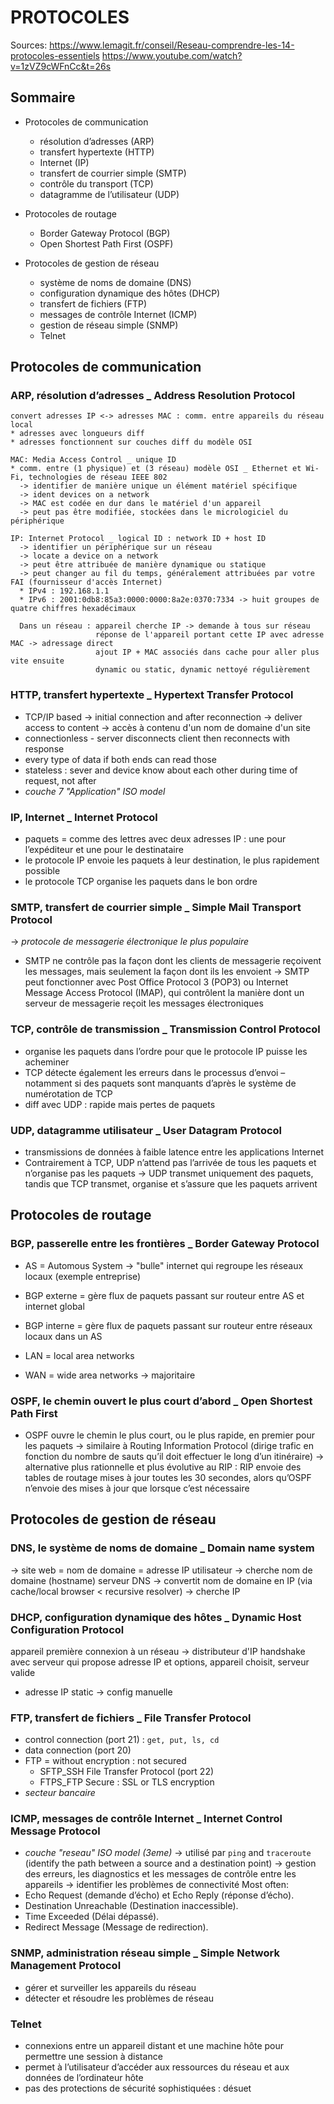 # PROTOCOLES

Sources:
<https://www.lemagit.fr/conseil/Reseau-comprendre-les-14-protocoles-essentiels>
<https://www.youtube.com/watch?v=1zVZ9cWFnCc&t=26s>

## Sommaire

* Protocoles de communication
  * résolution d’adresses (ARP)
  * transfert hypertexte (HTTP)
  * Internet (IP)
  * transfert de courrier simple (SMTP)
  * contrôle du transport (TCP)
  * datagramme de l’utilisateur (UDP)

* Protocoles de routage
  * Border Gateway Protocol (BGP)
  * Open Shortest Path First (OSPF)

* Protocoles de gestion de réseau
  * système de noms de domaine (DNS)
  * configuration dynamique des hôtes (DHCP)
  * transfert de fichiers (FTP)
  * messages de contrôle Internet (ICMP)
  * gestion de réseau simple (SNMP)
  * Telnet

## Protocoles de communication

### ARP, résolution d’adresses _ Address Resolution Protocol

    convert adresses IP <-> adresses MAC : comm. entre appareils du réseau local
    * adresses avec longueurs diff
    * adresses fonctionnent sur couches diff du modèle OSI

    MAC: Media Access Control _ unique ID 
    * comm. entre (1 physique) et (3 réseau) modèle OSI _ Ethernet et Wi-Fi, technologies de réseau IEEE 802 
      -> identifier de manière unique un élément matériel spécifique
      -> ident devices on a network
      -> MAC est codée en dur dans le matériel d'un appareil 
      -> peut pas être modifiée, stockées dans le micrologiciel du périphérique

    IP: Internet Protocol _ logical ID : network ID + host ID 
      -> identifier un périphérique sur un réseau
      -> locate a device on a network
      -> peut être attribuée de manière dynamique ou statique 
      -> peut changer au fil du temps, généralement attribuées par votre FAI (fournisseur d'accès Internet)
      * IPv4 : 192.168.1.1
      * IPv6 : 2001:0db8:85a3:0000:0000:8a2e:0370:7334 -> huit groupes de quatre chiffres hexadécimaux

      Dans un réseau : appareil cherche IP -> demande à tous sur réseau
                       réponse de l'appareil portant cette IP avec adresse MAC -> adressage direct
                       ajout IP + MAC associés dans cache pour aller plus vite ensuite
                       dynamic ou static, dynamic nettoyé régulièrement

### HTTP, transfert hypertexte _ Hypertext Transfer Protocol

* TCP/IP based -> initial connection and after reconnection
  -> deliver access to content
  -> accès à contenu d'un nom de domaine d'un site
* connectionless - server disconnects client then reconnects with response
* every type of data if both ends can read those
* stateless : sever and device know about each other during time of request, not after
* _couche 7 "Application" ISO model_

### IP, Internet _ Internet Protocol

* paquets = comme des lettres avec deux adresses IP : une pour l’expéditeur et une pour le destinataire
* le protocole IP envoie les paquets à leur destination, le plus rapidement possible
* le protocole TCP organise les paquets dans le bon ordre

### SMTP, transfert de courrier simple _ Simple Mail Transport Protocol

-> _protocole de messagerie électronique le plus populaire_

* SMTP ne contrôle pas la façon dont les clients de messagerie reçoivent les messages, mais seulement la façon dont ils les envoient
-> SMTP peut fonctionner avec Post Office Protocol 3 (POP3) ou Internet Message Access Protocol (IMAP), qui contrôlent la manière dont un serveur de messagerie reçoit les messages électroniques

### TCP, contrôle de transmission _ Transmission Control Protocol

* organise les paquets dans l’ordre pour que le protocole IP puisse les acheminer
* TCP détecte également les erreurs dans le processus d’envoi – notamment si des paquets sont manquants d’après le système de numérotation de TCP
* diff avec UDP : rapide mais pertes de paquets

### UDP, datagramme utilisateur _ User Datagram Protocol

* transmissions de données à faible latence entre les applications Internet
* Contrairement à TCP, UDP n’attend pas l’arrivée de tous les paquets et n’organise pas les paquets
-> UDP transmet uniquement des paquets, tandis que TCP transmet, organise et s’assure que les paquets arrivent

## Protocoles de routage

### BGP, passerelle entre les frontières _ Border Gateway Protocol

* AS = Automous System -> "bulle" internet qui regroupe les réseaux locaux (exemple entreprise)
* BGP externe = gère flux de paquets passant sur routeur entre AS et internet global
* BGP interne = gère flux de paquets passant sur routeur entre réseaux locaux dans un AS

* LAN = local area networks
* WAN = wide area networks -> majoritaire

### OSPF, le chemin ouvert le plus court d’abord _ Open Shortest Path First

* OSPF ouvre le chemin le plus court, ou le plus rapide, en premier pour les paquets
-> similaire à Routing Information Protocol (dirige trafic en fonction du nombre de sauts qu’il doit effectuer le long d’un itinéraire)
-> alternative plus rationnelle et plus évolutive au RIP : RIP envoie des tables de routage mises à jour toutes les 30 secondes, alors qu’OSPF n’envoie des mises à jour que lorsque c’est nécessaire

## Protocoles de gestion de réseau

### DNS, le système de noms de domaine _ Domain name system

-> site web = nom de domaine = adresse IP
  utilisateur -> cherche nom de domaine (hostname)
  serveur DNS -> convertit nom de domaine en IP (via cache/local browser < recursive resolver)
              -> cherche IP

### DHCP, configuration dynamique des hôtes _ Dynamic Host Configuration Protocol

  appareil première connexion à un réseau
  -> distributeur d'IP
  handshake avec serveur qui propose adresse IP et options, appareil choisit, serveur valide

* adresse IP static -> config manuelle
  
### FTP, transfert de fichiers _ File Transfer Protocol

* control connection (port 21) : `get, put, ls, cd`
* data connection (port 20)
* FTP = without encryption : not secured
  * SFTP_SSH File Transfer Protocol (port 22)
  * FTPS_FTP Secure : SSL or TLS encryption
* _secteur bancaire_

### ICMP, messages de contrôle Internet _ Internet Control Message Protocol

* _couche "reseau" ISO model (3eme)_
-> utilisé par `ping` and `traceroute` (identify the path between a source and a destination point)
-> gestion des erreurs, les diagnostics et les messages de contrôle entre les appareils
-> identifier les problèmes de connectivité
Most often:
* Echo Request (demande d’écho) et Echo Reply (réponse d’écho).
* Destination Unreachable (Destination inaccessible).
* Time Exceeded (Délai dépassé).
* Redirect Message (Message de redirection).

### SNMP, administration réseau simple _ Simple Network Management Protocol

* gérer et surveiller les appareils du réseau
* détecter et résoudre les problèmes de réseau

### Telnet

* connexions entre un appareil distant et une machine hôte pour permettre une session à distance
* permet à l’utilisateur d’accéder aux ressources du réseau et aux données de l’ordinateur hôte
* pas des protections de sécurité sophistiquées : désuet
